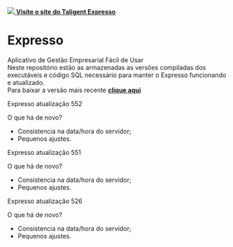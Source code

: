 [![](https://www.taligent.com.br/images/logo.png) **Visite o site do Taligent Expresso**](https://www.taligent.com.br/)
# Expresso
Aplicativo de Gestão Empresarial Fácil de Usar<br>
Neste repositório estão as armazenadas as versões compiladas dos executáveis e código SQL necessário para manter o Expresso funcionando e atualizado.<br>
Para baixar a versão mais recente [**clique aqui**](https://github.com/decisao/expresso/releases/latest/)

Expresso atualização 552
 
O que há de novo?
 
- Consistencia na data/hora do servidor; 
- Pequenos ajustes.
 
 
Expresso atualização 551
 
O que há de novo?
 
- Consistencia na data/hora do servidor; 
- Pequenos ajustes.
 
 
Expresso atualização 526
 
O que há de novo?
 
- Consistencia na data/hora do servidor; 
- Pequenos ajustes.
 
